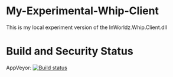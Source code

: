 # My-Experimental-Whip-Client
This is my local experiment version of the InWorldz.Whip.Client.dll

# Build and Security Status
AppVeyor: [![Build status](https://ci.appveyor.com/api/projects/status/f3q4g4kqn5sliqyb/branch/master?svg=true)](https://ci.appveyor.com/project/emperorstarfinder/my-experimental-whip-client/branch/master)
